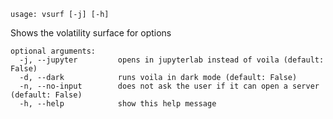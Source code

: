```
usage: vsurf [-j] [-h]
```

Shows the volatility surface for options

```
optional arguments:
  -j, --jupyter         opens in jupyterlab instead of voila (default: False)
  -d, --dark            runs voila in dark mode (default: False)
  -n, --no-input        does not ask the user if it can open a server (default: False)
  -h, --help            show this help message
```
